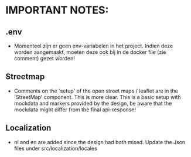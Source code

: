 # IMPORTANT NOTES:

## .env

- Momenteel zijn er geen env-variabelen in het project. Indien deze worden aangemaakt, moeten deze ook bij in de docker file (zie comment) gezet worden!

## Streetmap

- Comments on the 'setup' of the open street maps / leaflet are in the 'StreetMap' component. This is more clear. This is a basic setup with mockdata and markers provided by the design, be aware that the mockdata might differ from the final api-response!

## Localization

- nl and en are added since the design had both mixed. Update the Json files under src/localization/locales
